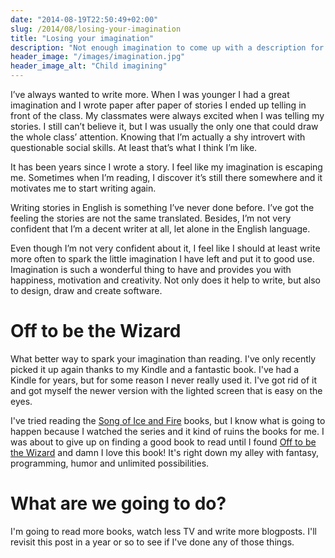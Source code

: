 ```yaml
---
date: "2014-08-19T22:50:49+02:00"
slug: /2014/08/losing-your-imagination
title: "Losing your imagination"
description: "Not enough imagination to come up with a description for this post"
header_image: "/images/imagination.jpg"
header_image_alt: "Child imagining"
---
```


I’ve always wanted to write more. When I was younger I had a great imagination and I wrote paper after paper of stories I ended up telling in front of the class. My classmates were always excited when I was telling my stories. I still can’t believe it, but I was usually the only one that could draw the whole class’ attention. Knowing that I’m actually a shy introvert with questionable social skills. At least that’s what I think I’m like.

It has been years since I wrote a story. I feel like my imagination is escaping me. Sometimes when I’m reading, I discover it’s still there somewhere and it motivates me to start writing again.

Writing stories in English is something I’ve never done before. I’ve got the feeling the stories are not the same translated. Besides, I’m not very confident that I’m a decent writer at all, let alone in the English language.

Even though I’m not very confident about it, I feel like I should at least write more often to spark the little imagination I have left and put it to good use. Imagination is such a wonderful thing to have and provides you with happiness, motivation and creativity. Not only does it help to write, but also to design, draw and create software.

# Off to be the Wizard

What better way to spark your imagination than reading. I've only recently picked it up again thanks to my Kindle and a fantastic book. I've had a Kindle for years, but for some reason I never really used it. I've got rid of it and got myself the newer version with the lighted screen that is easy on the eyes.

I've tried reading the [Song of Ice and Fire][thrones] books, but I know what is going to happen because I watched the series and it kind of ruins the books for me. I was about to give up on finding a good book to read until I found [Off to be the Wizard][wizard] and damn I love this book! It's right down my alley with fantasy, programming, humor and unlimited possibilities.

# What are we going to do?

I'm going to read more books, watch less TV and write more blogposts.
I'll revisit this post in a year or so to see if I've done any of those things.

[thrones]: https://en.wikipedia.org/wiki/A_Song_of_Ice_and_Fire
[wizard]: http://www.amazon.com/gp/product/B00EF8Z32I/ref=series_rw_dp_sw
